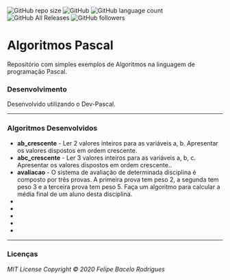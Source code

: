 ![GitHub repo size](https://img.shields.io/github/repo-size/felipebacelo/Algoritmos_Pascal?style=for-the-badge)
![GitHub](https://img.shields.io/github/license/felipebacelo/Algoritmos_Pascal?style=for-the-badge)
![GitHub language count](https://img.shields.io/github/languages/count/felipebacelo/Algoritmos_Pascal?style=for-the-badge)
![GitHub All Releases](https://img.shields.io/github/downloads/felipebacelo/Algoritmos_Pascal/total?style=for-the-badge)
![GitHub followers](https://img.shields.io/github/followers/felipebacelo?style=for-the-badge)

# Algoritmos Pascal

Repositório com simples exemplos de Algoritmos na linguagem de programação Pascal.

### Desenvolvimento

Desenvolvido utilizando o Dev-Pascal.
***

### Algoritmos Desenvolvidos

* __ab_crescente__ - Ler 2 valores inteiros para as variáveis a, b. Apresentar os valores dispostos em ordem crescente.
* __abc_crescente__ - Ler 3 valores inteiros para as variáveis a, b, c. Apresentar os valores dispostos em ordem crescente..
* __avaliacao__ - O sistema de avaliação de determinada disciplina é composto por três provas. A primeira prova tem peso 2, a segunda tem peso 3 e a terceira prova tem peso 5. Faça um algoritmo para calcular a média final de um aluno desta disciplina.
*
*
*
*
*

***

### Licenças

_MIT License_
_Copyright   ©   2020 Felipe Bacelo Rodrigues_
